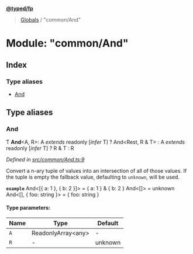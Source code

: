 **[@typed/fp](../README.md)**

> [Globals](../globals.md) / "common/And"

# Module: "common/And"

## Index

### Type aliases

* [And](_common_and_.md#and)

## Type aliases

### And

Ƭ  **And**\<A, R>: A *extends* readonly [*infer* T] ? And\<Rest, R & T> : A *extends* readonly [*infer* T] ? R & T : R

*Defined in [src/common/And.ts:9](https://github.com/TylorS/typed-fp/blob/41076ce/src/common/And.ts#L9)*

Convert a n-ary tuple of values into an intersection of all of those values. If
the tuple is empty the fallback value, defaulting to `unknown`, will be used.

**`example`** 
And<[{ a: 1 }, { b: 2 }]> = { a: 1 } & { b: 2 }
And<[]> = unknown
And<[], { foo: string }> = { foo: string }

#### Type parameters:

Name | Type | Default |
------ | ------ | ------ |
`A` | ReadonlyArray\<any> | - |
`R` | - | unknown |
